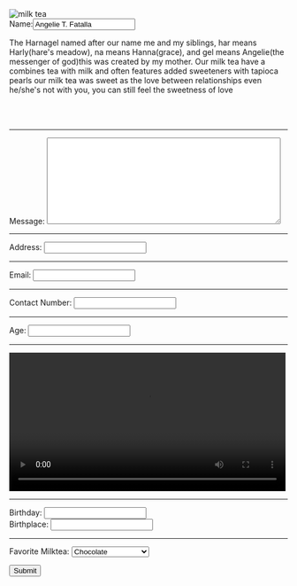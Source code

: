 <!DOCTYPE html>
<html lang="en">
<head>
  <meta charset="UTF-8">
  <meta name="description" content="This HARNAGEL MILKTEA HOUSE is named after my siblings">
    <title>HARNAGEL MILKTEA HOUSE APPLICATION</title>
</head>
<body>
<img src="https://tinyurl.com/42bkdduh//Milk-Tea.jpg" alt="milk tea" widht="100" hieght="100"><br>
<table>
  <tr>
  <label for="name">Name:</label><input type="text" id="name" name="name" value="Angelie T. Fatalla">
  </tr>
  <br>
<p>The Harnagel named after our name me and my siblings, har means Harly(hare's meadow), na means Hanna(grace), and gel means Angelie(the messenger of god)this was created by my mother. Our milk tea have a combines tea with milk and often features added sweeteners with tapioca pearls our milk tea was sweet as the love between relationships even he/she's not with you, you can still feel the sweetness of love</p>
</table>
<br><hr>
  <label for="message">Message:</label>
  <textarea id="message" name="message" rows="10" cols="50"></textarea>
<br><hr>  
  <label for="address">Address:</label>
  <input type="text" id="address" name="address">
  <br><hr>
  <label for="email">Email:</label>
  <input type="email" id="email" name="email">
  <br><hr>
  <label for="contact">Contact Number:</label>
  <input type="tel" id="contact" name="contact">
  <br><hr>
  <label for="age">Age:</label>
  <input type="number" id="age" name="age">
  <br><hr>
  <video controls="cotrols" widht="300" height="250"
    <source src="https://www.youtube.com/watch?v=5T8Vr9wpWnE/Milktea-Ad.mo4" type="video/mp4">
  </video>
  <br><hr>
  <fielset>
  <label for="birthday">Birthday:</label>
  <input type="birthdate" id="birthday" name="birthday">
  <br>
  <label for="birthplace">Birthplace:</label>
  <input type="text" id="birthplace" name="birthplace">
  </fielset>
  <br><hr>
  <label for="milktea">Favorite Milktea:</label>
  <select id="milktea" name="milktea">
    <option value="chocolate">Chocolate</option>
    <option value="cookies and cream">Cookies and Cream</option>
    <option value="vanila">Vanila</option>
    <option value="strawberry">Strawberry</option>
  </select><br>

  <button type="buttom" onclick="alert('Welcome to Harnagel')">Submit</button>
</body>
</html>

